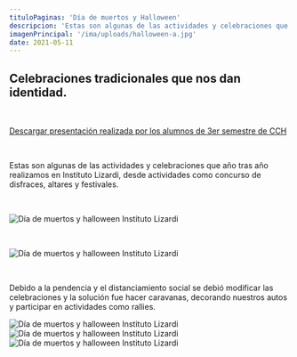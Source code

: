 ```yaml
---
tituloPaginas: 'Día de muertos y Halloween'
descripcion: 'Estas son algunas de las actividades y celebraciones que año tras año realizamos en Intituto Lizardi.'
imagenPrincipal: '/ima/uploads/halloween-a.jpg'
date: 2021-05-11
---
```


## Celebraciones tradicionales que nos dan identidad.

<br>



<a href="/ima/uploads/halloween.pdf" class="btn"> Descargar presentación realizada por los alumnos de 3er semestre de CCH </a>

<br>

Estas son algunas de las actividades y celebraciones que año tras año realizamos en Instituto Lizardi, desde actividades como concurso de disfraces, altares y festivales.

<br>

![Día de muertos y halloween Instituto Lizardi](/ima/uploads/halloween-a.jpg)

<br>

![Día de muertos y halloween Instituto Lizardi](/ima/uploads/halloween-c.jpg)

<br>

Debido a la pendencia y el distanciamiento social se debió modificar las celebraciones y la solución fue hacer caravanas, decorando nuestros autos y participar en actividades como rallies.
<br>

![Día de muertos y halloween Instituto Lizardi](/ima/uploads/halloween-b.jpg)
![Día de muertos y halloween Instituto Lizardi](/ima/uploads/halloween-d.jpg)
![Día de muertos y halloween Instituto Lizardi](/ima/uploads/halloween-e.jpg)



